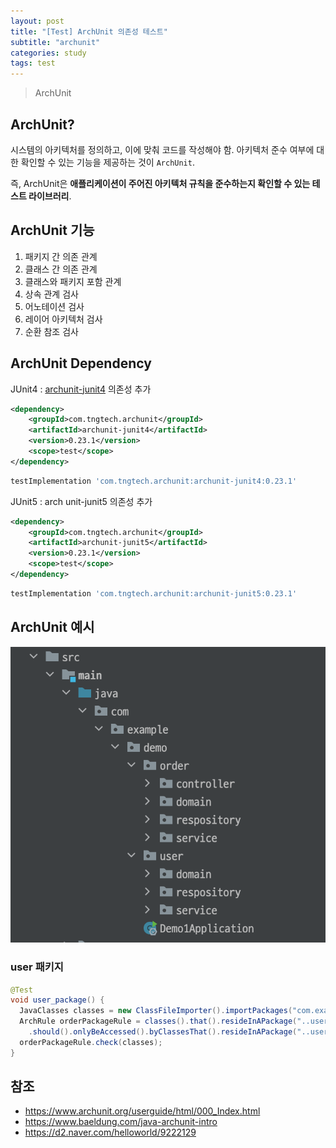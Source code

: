 ```yaml
---
layout: post
title: "[Test] ArchUnit 의존성 테스트"
subtitle: "archunit"
categories: study
tags: test
---
```

> ArchUnit

## ArchUnit?
시스템의 아키텍처를 정의하고, 이에 맞춰 코드를 작성해야 함. 아키텍처 준수 여부에 대한 확인할 수 있는 기능을 제공하는 것이 `ArchUnit`.  

즉, ArchUnit은 **애플리케이션이 주어진 아키텍처 규칙을 준수하는지 확인할 수 있는 테스트 라이브러리**.



## ArchUnit 기능

1. 패키지 간 의존 관계
2. 클래스 간 의존 관계
3. 클래스와 패키지 포함 관계
4. 상속 관계 검사
5. 어노테이션 검사
6. 레이어 아키텍처 검사
7. 순환 참조 검사



## ArchUnit Dependency

JUnit4 : <u>archunit-junit4</u> 의존성 추가

```xml
<dependency>
    <groupId>com.tngtech.archunit</groupId>
    <artifactId>archunit-junit4</artifactId>
    <version>0.23.1</version>
    <scope>test</scope>
</dependency>
```

```gradle
testImplementation 'com.tngtech.archunit:archunit-junit4:0.23.1'
```

JUnit5 : arch unit-junit5 의존성 추가

```xml
<dependency>
    <groupId>com.tngtech.archunit</groupId>
    <artifactId>archunit-junit5</artifactId>
    <version>0.23.1</version>
    <scope>test</scope>
</dependency>
```

```gradle
testImplementation 'com.tngtech.archunit:archunit-junit5:0.23.1'
```



## ArchUnit 예시

![archunit-example](/assets/img/java/archunit/archunit_example.png)

### user 패키지

```java
@Test
void user_package() {
  JavaClasses classes = new ClassFileImporter().importPackages("com.example.demo");
  ArchRule orderPackageRule = classes().that().resideInAPackage("..user..")
    .should().onlyBeAccessed().byClassesThat().resideInAPackage("..user..");
  orderPackageRule.check(classes);
}
```








## 참조
- https://www.archunit.org/userguide/html/000_Index.html
- https://www.baeldung.com/java-archunit-intro
- https://d2.naver.com/helloworld/9222129